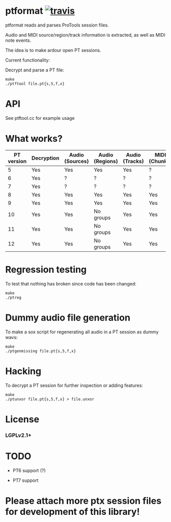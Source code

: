 ptformat [![travis](https://travis-ci.org/zamaudio/ptformat.svg?branch=master)](https://travis-ci.org/zamaudio/ptformat)
========
ptformat reads and parses ProTools session files.

Audio and MIDI source/region/track information is extracted, as well as MIDI note events.

The idea is to make ardour open PT sessions.

Current functionality:

Decrypt and parse a PT file:

	make
	./ptftool file.pt{s,5,f,x}

API
===
See ptftool.cc for example usage

What works?
===========

| **PT version** | **Decryption** | **Audio (Sources)** | **Audio (Regions)** | **Audio (Tracks)**| **MIDI (Chunks)** | **MIDI (Regions)** | **MIDI (Tracks)** |
| --- | --- | --- | --- | --- | --- | --- | --- |
| 5 | Yes | Yes | Yes | Yes | ? | ? | ? |
| 6 | Yes | ? | ? | ? | ? | ? | ? |
| 7 | Yes | ? | ? | ? | ? | ? | ? |
| 8 | Yes | Yes | Yes | Yes | Yes | Yes | Yes |
| 9 | Yes | Yes | Yes | Yes | Yes | Yes | Yes |
|10 | Yes | Yes | No groups | Yes | Yes | Yes | Yes |
|11 | Yes | Yes | No groups | Yes | Yes | Yes | Yes |
|12 | Yes | Yes | No groups | Yes | Yes | Yes | Yes |


Regression testing
==================

To test that nothing has broken since code has been changed:

	make
	./ptreg


Dummy audio file generation
===========================

To make a sox script for regenerating all audio in a PT session as dummy wavs:

	make
	./ptgenmissing file.pt{s,5,f,x}


Hacking
=======

To decrypt a PT session for further inspection or adding features:

	make
	./ptunxor file.pt{s,5,f,x} > file.unxor


License
=======

### LGPLv2.1+


TODO
====

- PT6 support (?)

- PT7 support


Please attach more ptx session files for development of this library!
=====================================================================
